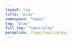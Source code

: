 ```yaml
---
layout: tag
title: "play"
namespace: "topic"
tag: "play"
full_tag: "topic/play"
permalink: /tags/topic/play/
---
```

